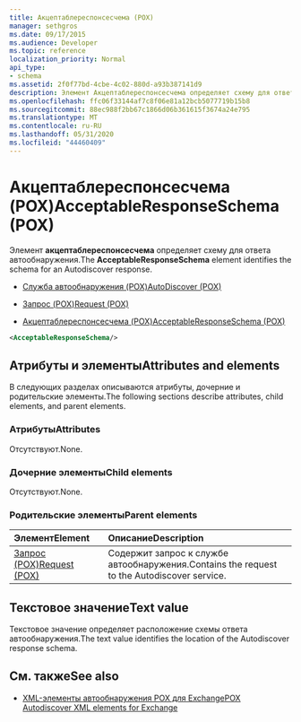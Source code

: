 ```yaml
---
title: Акцептаблереспонсесчема (POX)
manager: sethgros
ms.date: 09/17/2015
ms.audience: Developer
ms.topic: reference
localization_priority: Normal
api_type:
- schema
ms.assetid: 2f0f77bd-4cbe-4c02-880d-a93b387141d9
description: Элемент Акцептаблереспонсесчема определяет схему для ответа автообнаружения.
ms.openlocfilehash: ffc06f33144af7c8f06e81a12bcb5077719b15b8
ms.sourcegitcommit: 88ec988f2bb67c1866d06b361615f3674a24e795
ms.translationtype: MT
ms.contentlocale: ru-RU
ms.lasthandoff: 05/31/2020
ms.locfileid: "44460409"
---
```

# <a name="acceptableresponseschema-pox"></a><span data-ttu-id="2e522-103">Акцептаблереспонсесчема (POX)</span><span class="sxs-lookup"><span data-stu-id="2e522-103">AcceptableResponseSchema (POX)</span></span>

<span data-ttu-id="2e522-104">Элемент **акцептаблереспонсесчема** определяет схему для ответа автообнаружения.</span><span class="sxs-lookup"><span data-stu-id="2e522-104">The **AcceptableResponseSchema** element identifies the schema for an Autodiscover response.</span></span> 
  
- [<span data-ttu-id="2e522-105">Служба автообнаружения (POX)</span><span class="sxs-lookup"><span data-stu-id="2e522-105">AutoDiscover (POX)</span></span>](autodiscover-pox.md)
  
- [<span data-ttu-id="2e522-106">Запрос (POX)</span><span class="sxs-lookup"><span data-stu-id="2e522-106">Request (POX)</span></span>](request-pox.md)
  
- [<span data-ttu-id="2e522-107">Акцептаблереспонсесчема (POX)</span><span class="sxs-lookup"><span data-stu-id="2e522-107">AcceptableResponseSchema (POX)</span></span>](acceptableresponseschema-pox.md)
  
```xml
<AcceptableResponseSchema/>
```

## <a name="attributes-and-elements"></a><span data-ttu-id="2e522-108">Атрибуты и элементы</span><span class="sxs-lookup"><span data-stu-id="2e522-108">Attributes and elements</span></span>

<span data-ttu-id="2e522-109">В следующих разделах описываются атрибуты, дочерние и родительские элементы.</span><span class="sxs-lookup"><span data-stu-id="2e522-109">The following sections describe attributes, child elements, and parent elements.</span></span>
  
### <a name="attributes"></a><span data-ttu-id="2e522-110">Атрибуты</span><span class="sxs-lookup"><span data-stu-id="2e522-110">Attributes</span></span>

<span data-ttu-id="2e522-111">Отсутствуют.</span><span class="sxs-lookup"><span data-stu-id="2e522-111">None.</span></span>
  
### <a name="child-elements"></a><span data-ttu-id="2e522-112">Дочерние элементы</span><span class="sxs-lookup"><span data-stu-id="2e522-112">Child elements</span></span>

<span data-ttu-id="2e522-113">Отсутствуют.</span><span class="sxs-lookup"><span data-stu-id="2e522-113">None.</span></span>
  
### <a name="parent-elements"></a><span data-ttu-id="2e522-114">Родительские элементы</span><span class="sxs-lookup"><span data-stu-id="2e522-114">Parent elements</span></span>

|<span data-ttu-id="2e522-115">**Элемент**</span><span class="sxs-lookup"><span data-stu-id="2e522-115">**Element**</span></span>|<span data-ttu-id="2e522-116">**Описание**</span><span class="sxs-lookup"><span data-stu-id="2e522-116">**Description**</span></span>|
|:-----|:-----|
|[<span data-ttu-id="2e522-117">Запрос (POX)</span><span class="sxs-lookup"><span data-stu-id="2e522-117">Request (POX)</span></span>](request-pox.md) <br/> |<span data-ttu-id="2e522-118">Содержит запрос к службе автообнаружения.</span><span class="sxs-lookup"><span data-stu-id="2e522-118">Contains the request to the Autodiscover service.</span></span>  <br/> |
   
## <a name="text-value"></a><span data-ttu-id="2e522-119">Текстовое значение</span><span class="sxs-lookup"><span data-stu-id="2e522-119">Text value</span></span>

<span data-ttu-id="2e522-120">Текстовое значение определяет расположение схемы ответа автообнаружения.</span><span class="sxs-lookup"><span data-stu-id="2e522-120">The text value identifies the location of the Autodiscover response schema.</span></span>
  
## <a name="see-also"></a><span data-ttu-id="2e522-121">См. также</span><span class="sxs-lookup"><span data-stu-id="2e522-121">See also</span></span>

- [<span data-ttu-id="2e522-122">XML-элементы автообнаружения POX для Exchange</span><span class="sxs-lookup"><span data-stu-id="2e522-122">POX Autodiscover XML elements for Exchange</span></span>](pox-autodiscover-xml-elements-for-exchange.md)

